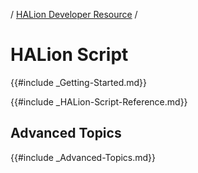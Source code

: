 / [HALion Developer Resource](../../HALion-Developer-Resource.md) /

# HALion Script

{{#include _Getting-Started.md}}

{{#include _HALion-Script-Reference.md}}

## Advanced Topics

{{#include _Advanced-Topics.md}}